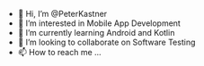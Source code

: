 - 👋 Hi, I’m @PeterKastner
- 👀 I’m interested in Mobile App Development
- 🌱 I’m currently learning Android and Kotlin
- 💞️ I’m looking to collaborate on Software Testing
- 📫 How to reach me ...

<!---
PeterKastner/PeterKastner is a ✨ special ✨ repository because its `README.md` (this file) appears on your GitHub profile.
You can click the Preview link to take a look at your changes.
--->

